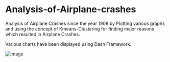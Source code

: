 # Analysis-of-Airplane-crashes


Analysis of Airplane Crashes since the year 1908 by Plotting various graphs and using the concept of Kmeans-Clustering for finding  major reasons which resulted in  Airplane Crashes.

Various charts have been displayed using Dash Framework.

![image](https://user-images.githubusercontent.com/62760269/151714077-d8ff13b9-cb2c-4275-962c-99a11d1ddd1b.png)


